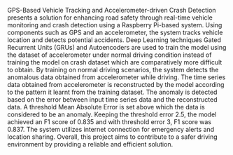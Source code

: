 GPS-Based Vehicle Tracking and Accelerometer-driven Crash Detection presents a
solution for enhancing road safety through real-time vehicle monitoring and crash
detection using a Raspberry Pi-based system. Using components such as GPS and an
accelerometer, the system tracks vehicle location and detects potential accidents. Deep
Learning techniques Gated Recurrent Units (GRUs) and Autoencoders are used to train
the model using the dataset of accelerometer under normal driving condition instead of
training the model on crash dataset which are comparatively more difficult to obtain. By
training on normal driving scenarios, the system detects the anomalous data obtained
from accelerometer while driving. The time series data obtained from accelerometer is
reconstructed by the model according to the pattern it learnt from the training dataset.
The anomaly is detected based on the error between input time series data and the
reconstructed data. A threshold Mean Absolute Error is set above which the data is
considered to be an anomaly. Keeping the threshold error 2.5, the model achieved an F1
score of 0.835 and with threshold error 3, F1 score was 0.837. The system utilizes
internet connection for emergency alerts and location sharing. Overall, this project aims
to contribute to a safer driving environment by providing a reliable and efficient
solution.
